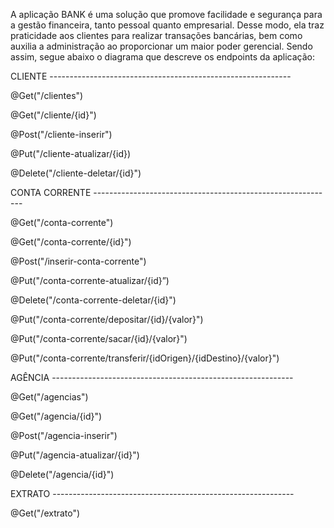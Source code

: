 A aplicação BANK é uma solução que promove facilidade e segurança para a gestão financeira, 
tanto pessoal quanto empresarial. Desse modo, ela traz praticidade aos clientes para realizar 
transações bancárias, bem como auxilia a administração ao proporcionar um maior poder gerencial.
Sendo assim, segue abaixo o diagrama que descreve os endpoints da aplicação:

CLIENTE ------------------------------------------------------------

@Get("/clientes")

@Get("/cliente/{id}")

@Post("/cliente-inserir")

@Put("/cliente-atualizar/{id})

@Delete("/cliente-deletar/{id}")

CONTA CORRENTE ------------------------------------------------------------

@Get("/conta-corrente")

@Get("/conta-corrente/{id}")

@Post("/inserir-conta-corrente")

@Put("/conta-corrente-atualizar/{id}”)

@Delete("/conta-corrente-deletar/{id}")

@Put("/conta-corrente/depositar/{id}/{valor}")

@Put("/conta-corrente/sacar/{id}/{valor}")

@Put("/conta-corrente/transferir/{idOrigen}/{idDestino}/{valor}")



AGÊNCIA ------------------------------------------------------------

@Get("/agencias")

@Get("/agencia/{id}")

@Post("/agencia-inserir")

@Put("/agencia-atualizar/{id}")

@Delete("/agencia/{id}")

EXTRATO ------------------------------------------------------------

@Get("/extrato")

